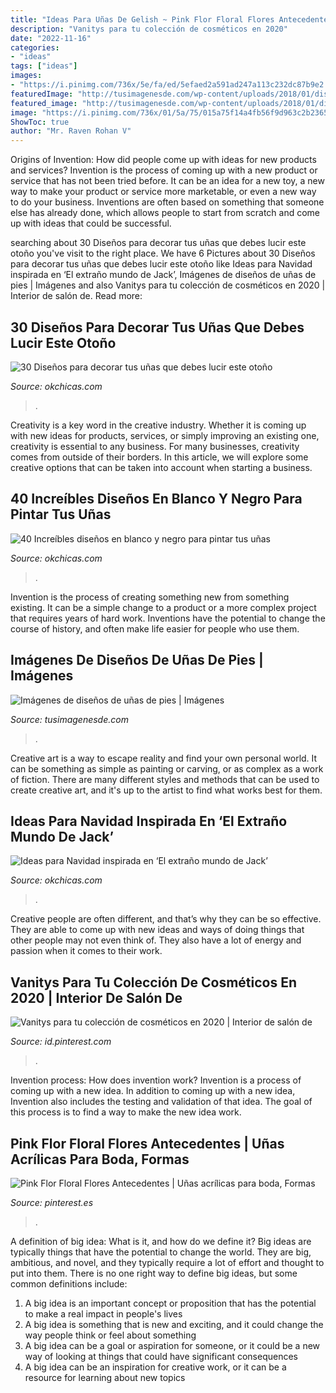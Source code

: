 ```yaml
---
title: "Ideas Para Uñas De Gelish ~ Pink Flor Floral Flores Antecedentes"
description: "Vanitys para tu colección de cosméticos en 2020"
date: "2022-11-16"
categories:
- "ideas"
tags: ["ideas"]
images:
- "https://i.pinimg.com/736x/5e/fa/ed/5efaed2a591ad247a113c232dc87b9e2.jpg"
featuredImage: "http://tusimagenesde.com/wp-content/uploads/2018/01/disenos-de-unas-de-pies-1.jpg"
featured_image: "http://tusimagenesde.com/wp-content/uploads/2018/01/disenos-de-unas-de-pies-1.jpg"
image: "https://i.pinimg.com/736x/01/5a/75/015a75f14a4fb56f9d963c2b2365e907.jpg"
ShowToc: true
author: "Mr. Raven Rohan V"
---
```



Origins of Invention: How did people come up with ideas for new products and services?
Invention is the process of coming up with a new product or service that has not been tried before. It can be an idea for a new toy, a new way to make your product or service more marketable, or even a new way to do your business. Inventions are often based on something that someone else has already done, which allows people to start from scratch and come up with ideas that could be successful.

	

		
searching about 30 Diseños para decorar tus uñas que debes lucir este otoño you've visit to the right place. We have 6 Pictures about 30 Diseños para decorar tus uñas que debes lucir este otoño like Ideas para Navidad inspirada en ‘El extraño mundo de Jack’, Imágenes de diseños de uñas de pies | Imágenes and also Vanitys para tu colección de cosméticos en 2020 | Interior de salón de. Read more:
		
    
## 30 Diseños Para Decorar Tus Uñas Que Debes Lucir Este Otoño

<img loading=lazy src="https://www.okchicas.com/wp-content/uploads/2015/09/Diseños-de-uñas-decoradas-11.jpg" onerror="this.onerror=null;this.src='https://tse2.mm.bing.net/th?id=OIP.4bqusyZsveQG-GSG0-EgIgHaLH&amp;pid=15.1';" alt="30 Diseños para decorar tus uñas que debes lucir este otoño">

_Source: okchicas.com_

>. 

	

Creativity is a key word in the creative industry. Whether it is coming up with new ideas for products, services, or simply improving an existing one, creativity is essential to any business. For many businesses, creativity comes from outside of their borders. In this article, we will explore some creative options that can be taken into account when starting a business.

    
## 40 Increíbles Diseños En Blanco Y Negro Para Pintar Tus Uñas

<img loading=lazy src="http://www.okchicas.com/wp-content/uploads/2015/09/Uñas-blanco-y-negro-24.jpg" onerror="this.onerror=null;this.src='https://tse3.mm.bing.net/th?id=OIP.poOgkWSmRyzIutjorQTlnAHaJ3&amp;pid=15.1';" alt="40 Increíbles diseños en blanco y negro para pintar tus uñas">

_Source: okchicas.com_

>. 

	

Invention is the process of creating something new from something existing. It can be a simple change to a product or a more complex project that requires years of hard work. Inventions have the potential to change the course of history, and often make life easier for people who use them.

    
## Imágenes De Diseños De Uñas De Pies | Imágenes

<img loading=lazy src="http://tusimagenesde.com/wp-content/uploads/2018/01/disenos-de-unas-de-pies-1.jpg" onerror="this.onerror=null;this.src='https://tse2.mm.bing.net/th?id=OIP.OWsbU_i5GIRJ7KBy55hEZQHaHa&amp;pid=15.1';" alt="Imágenes de diseños de uñas de pies | Imágenes">

_Source: tusimagenesde.com_

>. 

	

Creative art is a way to escape reality and find your own personal world. It can be something as simple as painting or carving, or as complex as a work of fiction. There are many different styles and methods that can be used to create creative art, and it's up to the artist to find what works best for them.

    
## Ideas Para Navidad Inspirada En ‘El Extraño Mundo De Jack’

<img loading=lazy src="https://www.okchicas.com/wp-content/uploads/2020/10/7a003a55ceb361aab4e8378efe274d82.jpg" onerror="this.onerror=null;this.src='https://tse3.mm.bing.net/th?id=OIP.HRY7GB2M3MdnqylizdXoyAHaGJ&amp;pid=15.1';" alt="Ideas para Navidad inspirada en ‘El extraño mundo de Jack’">

_Source: okchicas.com_

>. 

	

Creative people are often different, and that’s why they can be so effective. They are able to come up with new ideas and ways of doing things that other people may not even think of. They also have a lot of energy and passion when it comes to their work.

    
## Vanitys Para Tu Colección De Cosméticos En 2020 | Interior De Salón De

<img loading=lazy src="https://i.pinimg.com/736x/5e/fa/ed/5efaed2a591ad247a113c232dc87b9e2.jpg" onerror="this.onerror=null;this.src='https://tse3.mm.bing.net/th?id=OIP.5Gf9xV_p_-TSp_IJYY1QKQHaLH&amp;pid=15.1';" alt="Vanitys para tu colección de cosméticos en 2020 | Interior de salón de">

_Source: id.pinterest.com_

>. 

	

Invention process: How does invention work?
Invention is a process of coming up with a new idea. In addition to coming up with a new idea, Invention also includes the testing and validation of that idea. The goal of this process is to find a way to make the new idea work.

    
## Pink Flor Floral Flores Antecedentes | Uñas Acrílicas Para Boda, Formas

<img loading=lazy src="https://i.pinimg.com/736x/01/5a/75/015a75f14a4fb56f9d963c2b2365e907.jpg" onerror="this.onerror=null;this.src='https://tse2.mm.bing.net/th?id=OIP.vib-6BqZa6LHVnh_WMcxcAHaJ7&amp;pid=15.1';" alt="Pink Flor Floral Flores Antecedentes | Uñas acrílicas para boda, Formas">

_Source: pinterest.es_

>. 

	

A definition of big idea: What is it, and how do we define it?
Big ideas are typically things that have the potential to change the world. They are big, ambitious, and novel, and they typically require a lot of effort and thought to put into them. There is no one right way to define big ideas, but some common definitions include: 
1. A big idea is an important concept or proposition that has the potential to make a real impact in people's lives
2. A big idea is something that is new and exciting, and it could change the way people think or feel about something
3. A big idea can be a goal or aspiration for someone, or it could be a new way of looking at things that could have significant consequences
4. A big idea can be an inspiration for creative work, or it can be a resource for learning about new topics

